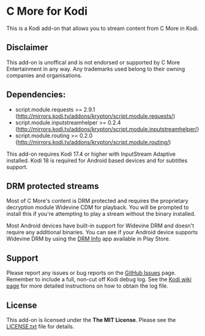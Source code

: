 ﻿# C More for Kodi #
This is a Kodi add-on that allows you to stream content from C More in Kodi.

## Disclaimer ##
This add-on is unoffical and is not endorsed or supported by C More Entertainment in any way. Any trademarks used belong to their owning companies and organisations.

## Dependencies: ##
 * script.module.requests >= 2.9.1 (http://mirrors.kodi.tv/addons/krypton/script.module.requests/)
 * script.module.inputstreamhelper >= 0.2.4 (http://mirrors.kodi.tv/addons/krypton/script.module.inputstreamhelper/)
 * script.module.routing >= 0.2.0 (http://mirrors.kodi.tv/addons/krypton/script.module.routing/)
 
This add-on requires Kodi 17.4 or higher with InputStream Adaptive installed. Kodi 18 is required for Android based devices and for subtitles support.

## DRM protected streams ##
Most of C More's content is DRM protected and requires the proprietary decryption module Widevine CDM for playback. You will be prompted to install this if you're attempting to play a stream without the binary installed.

Most Android devices have built-in support for Widevine DRM and doesn't require any additional binaries. You can see if your Android device supports Widevine DRM by using the [DRM Info](https://play.google.com/store/apps/details?id=com.androidfung.drminfo) app available in Play Store.

## Support ##
Please report any issues or bug reports on the [GitHub Issues](https://github.com/emilsvennesson/kodi-cmore/issues) page. Remember to include a full, non-cut off Kodi debug log. See the [Kodi wiki page](http://kodi.wiki/view/Log_file/Advanced) for more detailed instructions on how to obtain the log file.

## License ##
This add-on is licensed under the **The MIT License**. Please see the [LICENSE.txt](LICENSE.txt) file for details.
